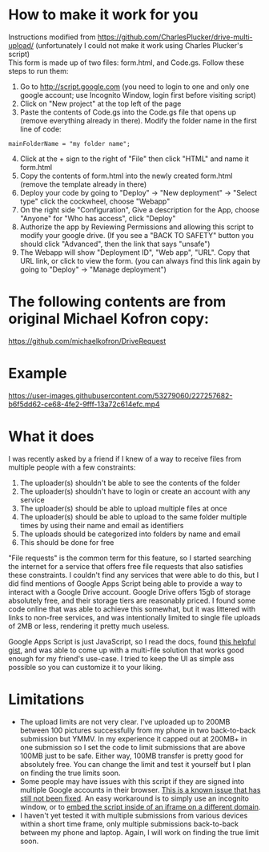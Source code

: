 # How to make it work for you
Instructions modified from https://github.com/CharlesPlucker/drive-multi-upload/ (unfortunately I could not make it work using Charles Plucker's script)  
This form is made up of two files: form.html, and Code.gs. Follow these steps to run them:  

1. Go to http://script.google.com (you need to login to one and only one google account; use Incognito Window, login first before visiting script)
2. Click on "New project" at the top left of the page
3. Paste the contents of Code.gs into the Code.gs file that opens up (remove everything already in there). Modify the folder name in the first line of code:
```
mainFolderName = "my folder name";
```
4. Click at the + sign to the right of "File" then click "HTML" and name it form.html 
5. Copy the contents of form.html into the newly created form.html (remove the template already in there)
6. Deploy your code by going to "Deploy" -> "New deployment" -> "Select type" click the cockwheel, choose "Webapp"
7. On the right side "Configuration", Give a description for the App, choose "Anyone" for "Who has access", click "Deploy"
8. Authorize the app by Reviewing Permissions and allowing this script to modify your google drive. (If you see a "BACK TO SAFETY" button you should click "Advanced", then the link that says "unsafe")
9. The Webapp will show "Deployment ID", "Web app", "URL". Copy that URL link, or click to view the form. (you can always find this link again by going to "Deploy" -> "Manage deployment")

# The following contents are from original Michael Kofron copy:
https://github.com/michaelkofron/DriveRequest

# Example

https://user-images.githubusercontent.com/53279060/227257682-b6f5dd62-ce68-4fe2-9fff-13a72c614efc.mp4

# What it does
I was recently asked by a friend if I knew of a way to receive files from multiple people with a few constraints:

1. The uploader(s) shouldn't be able to see the contents of the folder
2. The uploader(s) shouldn't have to login or create an account with any service
3. The uploader(s) should be able to upload multiple files at once
4. The uploader(s) should be able to upload to the same folder multiple times by using their name and email as identifiers
5. The uploads should be categorized into folders by name and email
6. This should be done for free

"File requests" is the common term for this feature, so I started searching the internet for a service that offers free file requests that also satisfies these constraints. I couldn't find any services that were able to do this, but I did find mentions of Google Apps Script being able to provide a way to interact with a Google Drive account. Google Drive offers 15gb of storage absolutely free, and their storage tiers are reasonably priced. I found some code online that was able to achieve this somewhat, but it was littered with links to non-free services, and was intentionally limited to single file uploads of 2MB or less, rendering it pretty much useless. 

Google Apps Script is just JavaScript, so I read the docs, found [this helpful gist](https://gist.github.com/tanaikech/88fcae255abb4aac5bec81ad5ca213ef), and was able to come up with a multi-file solution that works good enough for my friend's use-case. I tried to keep the UI as simple ass possible so you can customize it to your liking. 

# Limitations

+ The upload limits are not very clear. I've uploaded up to 200MB between 100 pictures successfully from my phone in two back-to-back submission but YMMV. In my experience it capped out at 200MB+ in one submission so I set the code to limit submissions that are above 100MB just to be safe. Either way, 100MB transfer is pretty good for absolutely free. You can change the limit and test it yourself but I plan on finding the true limits soon.
+ Some people may have issues with this script if they are signed into multiple Google accounts in their browser. [This is a known issue that has still not been fixed](https://issuetracker.google.com/issues/69270374?pli=1). An easy workaround is to simply use an incognito window, or to [embed the script inside of an iframe on a different domain](https://developers.google.com/apps-script/reference/html/html-output#setXFrameOptionsMode(XFrameOptionsMode)).
+ I haven't yet tested it with multiple submissions from various devices within a short time frame, only multiple submissions back-to-back between my phone and laptop. Again, I will work on finding the true limit soon.
